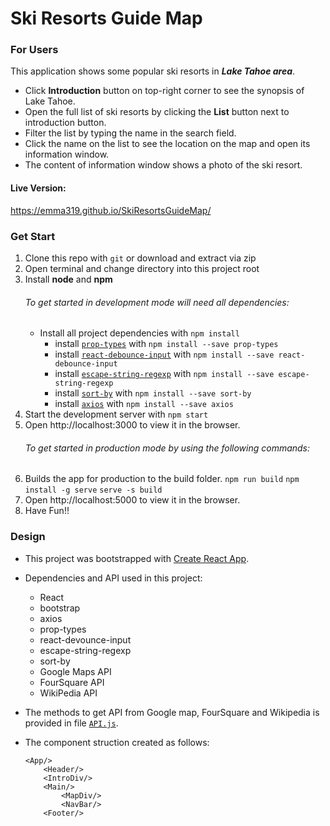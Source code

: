 # Ski Resorts Guide Map

### For Users
This application shows some popular ski resorts in _**Lake Tahoe area**_.
* Click **Introduction** button on top-right corner to see the synopsis of Lake Tahoe.
* Open the full list of ski resorts by clicking the **List** button next to introduction button.
* Filter the list by typing the name in the search field.
* Click the name on the list to see the location on the map and open its information window.
* The content of information window shows a photo of the ski resort.

#### Live Version:
https://emma319.github.io/SkiResortsGuideMap/


### Get Start
1. Clone this repo with `git` or download and extract via zip
2. Open terminal and change directory into this project root
3. Install **node** and **npm**
    ###### _To get started in development mode will need all dependencies:_
    * Install all project dependencies with `npm install`
        * install [`prop-types`](https://www.npmjs.com/package/prop-types) with `npm install --save prop-types`
        * install [`react-debounce-input`](https://www.npmjs.com/package/react-debounce-input) with `npm install --save react-debounce-input`
        * install [`escape-string-regexp`](https://www.npmjs.com/package/escape-string-regexp) with `npm install --save escape-string-regexp`
        * install [`sort-by`](https://www.npmjs.com/package/sort-by) with `npm install --save sort-by`
        * install [`axios`](https://www.npmjs.com/package/axios) with `npm install --save axios`
4. Start the development server with `npm start`
5. Open http://localhost:3000 to view it in the browser.
    ###### _To get started in production mode by using the following commands:_
6. Builds the app for production to the build folder.
    `npm run build`
    `npm install -g serve`
    `serve -s build`
7. Open http://localhost:5000 to view it in the browser.
8. Have Fun!!

### Design
* This project was bootstrapped with [Create React App](https://github.com/facebookincubator/create-react-app).
* Dependencies and API used in this project:
    * React
    * bootstrap
    * axios
    * prop-types
    * react-devounce-input
    * escape-string-regexp
    * sort-by
    * Google Maps API
    * FourSquare API
    * WikiPedia API

* The methods to get API from Google map, FourSquare and Wikipedia is provided in file [`API.js`](src/API.js).
* The component struction created as follows:
    ```
    <App/>
        <Header/>
        <IntroDiv/>
        <Main/>
            <MapDiv/>
            <NavBar/>
        <Footer/>
    ```
